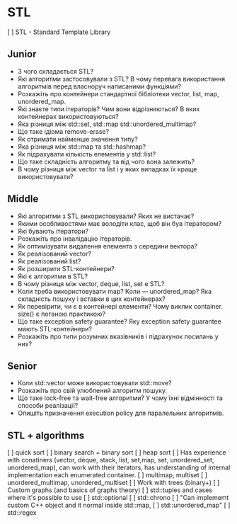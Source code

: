 # STL

[ ] STL - Standard Template Library

## Junior

- З чого складається STL?
- Які алгоритми застосовували з STL? В чому перевага використання алгоритмів перед власноруч написаними функціями?
- Розкажіть про контейнери стандартної бібліотеки vector, list, map, unordered_map.
- Які знаєте типи ітераторів? Чим вони відрізняються? В яких контейнерах використовуються?
- Яка різниця між std::set, std::map std::unordered_multimap?
- Що таке ідіома remove-erase?
- Як отримати найменше значення типу?
- Яка різниця між std::map та std::hashmap?
- Як підрахувати кількість елементів у std::list?
- Що таке складність алгоритму та від чого вона залежить?
- В чому різниця між vector та list і у яких випадках їх краще використовувати?

## Middle

- Які алгоритми з STL використовували? Яких не вистачає?
- Якими особливостями має володіти клас, щоб він був ітератором?
- Які бувають ітератори?
- Розкажіть про інвалідацію ітераторів.
- Як оптимізувати видалення елемента з середини вектора?
- Як реалізований vector?
- Як реалізований list?
- Як розширити STL-контейнери?
- Які є алгоритми в STL?
- В чому різниця між vector, deque, list, set e STL?
- Коли треба використовувати map? Коли — unordered_map? Яка складність пошуку і вставки в цих контейнерах?
- Як перевірити, чи є в контейнері елементи? Чому виклик container. size() є поганою практикою?
- Що таке exception safety guarantee? Яку exception safety guarantee мають STL-контейнери?
- Розкажіть про типи розумних вказівників і підрахунок посилань у них?

## Senior

- Коли std::vector може використовувати std::move?
- Розкажіть про свій улюблений алгоритм пошуку.
- Що таке lock-free та wait-free алгоритми? У чому їхні відмінності та способи реалізації?
- Опишіть призначення execution policy для паралельних алгоритмів.

## STL + algorithms

[ ] quick sort
[ ] binary search + binary sort
[ ] heap sort
[ ] Has experience with conatiners (vector, deque, stack, list, set,map, set,
    unordered_set, unordered_map), can work with their iterators,
    has understanding of internal implementation each enumerated container.
[ ] multimap, multiset
[ ] unordered_multimap, unordered_multiset
[ ] Work with trees (binary+)
[ ] Custom graphs (and basics of graphs theory)
[ ] std::tuples and cases where it's possible to use
[ ] std::optional
[ ] std::chrono
[ ] "Can implememt custom C++ object and it normal inside std::map,
[ ] std::unordered_map"
[ ] std::regex
